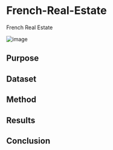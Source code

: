 # French-Real-Estate
French Real Estate

![image](https://tranio.com/i/main/places/fa/France_Nice.jpg)

## Purpose

## Dataset

## Method

## Results

## Conclusion

